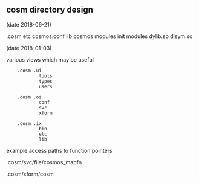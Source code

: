 cosm directory design
---------------------
(date 2018-06-21)

  .cosm
      etc
          cosmos.conf
      lib
          cosmos
              modules
              init
                  modules
                      dylib.so
                      dlsym.so



(date 2018-01-03)

various views which may be useful

        .cosm .ui
                tools
                types
                users

        .cosm .os
                conf
                svc
                xform

        .cosm .ix
                bin
                etc
                lib


example access paths to function pointers

  .cosm/svc/file/cosmos_mapfn

  .cosm/xform/cosm


